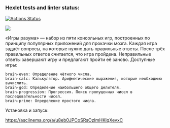 ### Hexlet tests and linter status:
[![Actions Status](https://github.com/Bloody-Mary/python-project-49/workflows/hexlet-check/badge.svg)](https://github.com/Bloody-Mary/python-project-49/actions)

<a href="https://codeclimate.com/github/Bloody-Mary/python-project-49/maintainability"><img src="https://api.codeclimate.com/v1/badges/a914593d6da54dce821d/maintainability" /></a>

«Игры разума» — набор из пяти консольных игр, построенных по принципу популярных приложений для прокачки мозга. Каждая игра задаёт вопросы, на которые нужно дать правильные ответы. После трёх правильных ответов считается, что игра пройдена. Неправильные ответы завершают игру и предлагают пройти её заново. Доступные игры:

    brain-even: Определение чётного числа.    
    brain-calc: Калькулятор. Арифметические выражения, которые необходимо вычислить.
    brain-gcd: Определение наибольшего общего делителя.
    brain-progression: Прогрессия. Поиск пропущенных чисел в последовательности чисел.
    brain-prime: Определение простого числа.

Установка и запуск:

https://asciinema.org/a/u8eb0JPCoSRsOzImHKlqXevxC
